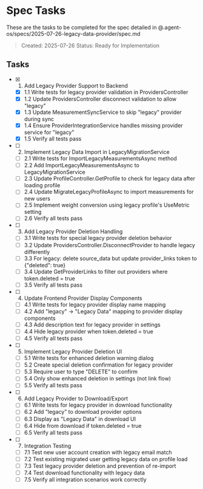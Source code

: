 # Spec Tasks

These are the tasks to be completed for the spec detailed in @.agent-os/specs/2025-07-26-legacy-data-provider/spec.md

> Created: 2025-07-26
> Status: Ready for Implementation

## Tasks

- [x] 1. Add Legacy Provider Support to Backend
  - [x] 1.1 Write tests for legacy provider validation in ProvidersController
  - [x] 1.2 Update ProvidersController disconnect validation to allow "legacy"
  - [x] 1.3 Update MeasurementSyncService to skip "legacy" provider during sync
  - [x] 1.4 Ensure ProviderIntegrationService handles missing provider service for "legacy"
  - [x] 1.5 Verify all tests pass

- [ ] 2. Implement Legacy Data Import in LegacyMigrationService
  - [ ] 2.1 Write tests for ImportLegacyMeasurementsAsync method
  - [ ] 2.2 Add ImportLegacyMeasurementsAsync to LegacyMigrationService
  - [ ] 2.3 Update ProfileController.GetProfile to check for legacy data after loading profile
  - [ ] 2.4 Update MigrateLegacyProfileAsync to import measurements for new users
  - [ ] 2.5 Implement weight conversion using legacy profile's UseMetric setting
  - [ ] 2.6 Verify all tests pass

- [ ] 3. Add Legacy Provider Deletion Handling
  - [ ] 3.1 Write tests for special legacy provider deletion behavior
  - [ ] 3.2 Update ProvidersController.DisconnectProvider to handle legacy differently
  - [ ] 3.3 For legacy: delete source_data but update provider_links token to {"deleted": true}
  - [ ] 3.4 Update GetProviderLinks to filter out providers where token.deleted = true
  - [ ] 3.5 Verify all tests pass

- [ ] 4. Update Frontend Provider Display Components
  - [ ] 4.1 Write tests for legacy provider display name mapping
  - [ ] 4.2 Add "legacy" → "Legacy Data" mapping to provider display components
  - [ ] 4.3 Add description text for legacy provider in settings
  - [ ] 4.4 Hide legacy provider when token.deleted = true
  - [ ] 4.5 Verify all tests pass

- [ ] 5. Implement Legacy Provider Deletion UI
  - [ ] 5.1 Write tests for enhanced deletion warning dialog
  - [ ] 5.2 Create special deletion confirmation for legacy provider
  - [ ] 5.3 Require user to type "DELETE" to confirm
  - [ ] 5.4 Only show enhanced deletion in settings (not link flow)
  - [ ] 5.5 Verify all tests pass

- [ ] 6. Add Legacy Provider to Download/Export
  - [ ] 6.1 Write tests for legacy provider in download functionality
  - [ ] 6.2 Add "legacy" to download provider options
  - [ ] 6.3 Display as "Legacy Data" in download UI
  - [ ] 6.4 Hide from download if token.deleted = true
  - [ ] 6.5 Verify all tests pass

- [ ] 7. Integration Testing
  - [ ] 7.1 Test new user account creation with legacy email match
  - [ ] 7.2 Test existing migrated user getting legacy data on profile load
  - [ ] 7.3 Test legacy provider deletion and prevention of re-import
  - [ ] 7.4 Test download functionality with legacy data
  - [ ] 7.5 Verify all integration scenarios work correctly